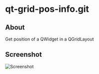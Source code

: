 qt-grid-pos-info.git
====================

## About ##
Get position of a QWidget in a QGridLayout

## Screenshot ##
![Screenshot](http://i.imgur.com/vayBBU0.png)
